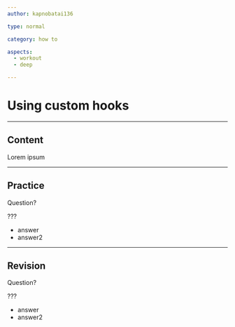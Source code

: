 ```yaml
---
author: kapnobatai136

type: normal

category: how to

aspects:
  - workout
  - deep

---
```


# Using custom hooks

---
## Content

Lorem ipsum

---
## Practice

Question?

???

* answer
* answer2

---
## Revision

Question?

???

* answer
* answer2